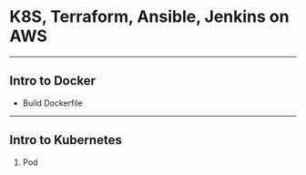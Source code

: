 # K8S, Terraform, Ansible, Jenkins on AWS
***
## Intro to Docker
- Build Dockerfile
***
## Intro to Kubernetes
1. Pod
